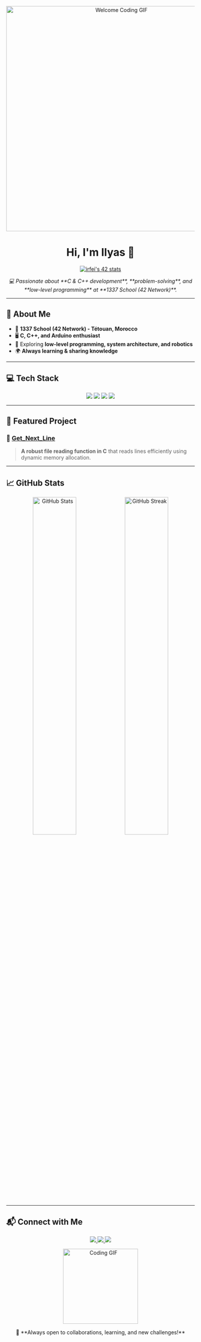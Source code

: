<p align="center">
  <img src="https://64.media.tumblr.com/1a30eec5a7f81e7c61cf705ae4b86c0d/ae0f63abb9c7a983-c8/s540x810/6b7dc487b083e5372524ac1d4dbc631507d7c91a.gifv" alt="Welcome Coding GIF" width="600">
</p>

<h1 align="center">Hi, I'm Ilyas 👋</h1>

<div align="center">  
  <a href="https://profile.intra.42.fr/users/irfei">
    <img src="https://badge.mediaplus.ma/kettlebells/irfei" alt="irfei's 42 stats">
  </a>
</div>

<p align="center">
  <em>
    💻 Passionate about **C & C++ development**, **problem-solving**, and **low-level programming** at **1337 School (42 Network)**.
  </em>
</p>

---

## 🚀 About Me  
- 🏫 **1337 School (42 Network) - Tétouan, Morocco**  
- 🖥️ **C, C++, and Arduino enthusiast**  
- 🔬 Exploring **low-level programming, system architecture, and robotics**  
- 🌍 **Always learning & sharing knowledge**  

---

## 💻 Tech Stack  

<p align="center">
  <img src="https://img.shields.io/badge/C-%2300599C.svg?style=for-the-badge&logo=c&logoColor=white">
  <img src="https://img.shields.io/badge/C++-%2300599C.svg?style=for-the-badge&logo=c%2B%2B&logoColor=white">
  <img src="https://img.shields.io/badge/Arduino-%2300979D?style=for-the-badge&logo=arduino&logoColor=white">
  <img src="https://img.shields.io/badge/Git-%23F05033?style=for-the-badge&logo=git&logoColor=white">
</p>

---

## 📌 Featured Project  

### 🔄 **[Get_Next_Line](https://github.com/ilyasrf/get_next_line)**
> **A robust file reading function in C** that reads lines efficiently using dynamic memory allocation.

---

## 📈 GitHub Stats  

<p align="center">
  <img width="48%" src="https://github-readme-stats.vercel.app/api?username=ilyasrf&show_icons=true&theme=radical" alt="GitHub Stats">
  <img width="48%" src="https://github-readme-streak-stats.herokuapp.com/?user=ilyasrf&theme=radical" alt="GitHub Streak">
</p>

---

## 📬 Connect with Me  

<p align="center">
  <a href="https://instagram.com/ilyas_rf1">
    <img src="https://img.shields.io/badge/Instagram-%23E4405F.svg?logo=Instagram&logoColor=white">
  </a>
  <a href="https://linkedin.com/in/ilyasrf">
    <img src="https://img.shields.io/badge/LinkedIn-%230077B5.svg?logo=linkedin&logoColor=white">
  </a>
  <a href="mailto:rfei.ilyas@gmail.com">
    <img src="https://img.shields.io/badge/Email-D14836?logo=gmail&logoColor=white">
  </a>
</p>

<p align="center">
  <img src="https://media.giphy.com/media/WUlplcMpOCEmTGBtBW/giphy.gif" alt="Coding GIF" width="200">
</p>

<p align="center">
  🚀 **Always open to collaborations, learning, and new challenges!**
</p>
